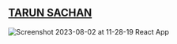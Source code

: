 ## [TARUN SACHAN](https://tarun-sachan.github.io/Portfolio-Tarun/)

![Screenshot 2023-08-02 at 11-28-19 React App](https://github.com/Tarun-Sachan/Portfolio-Tarun/assets/117214735/578edb7b-a60b-401b-8a9b-90c15c5b206f)

